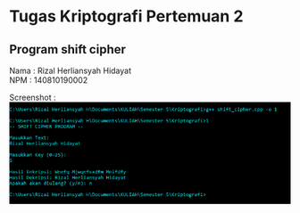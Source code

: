 # Tugas Kriptografi Pertemuan 2

## Program shift cipher

Nama  : Rizal Herliansyah Hidayat  
NPM   : 140810190002

Screenshot :  
![Screenshot](Screenshot.png "Shift cipher")
